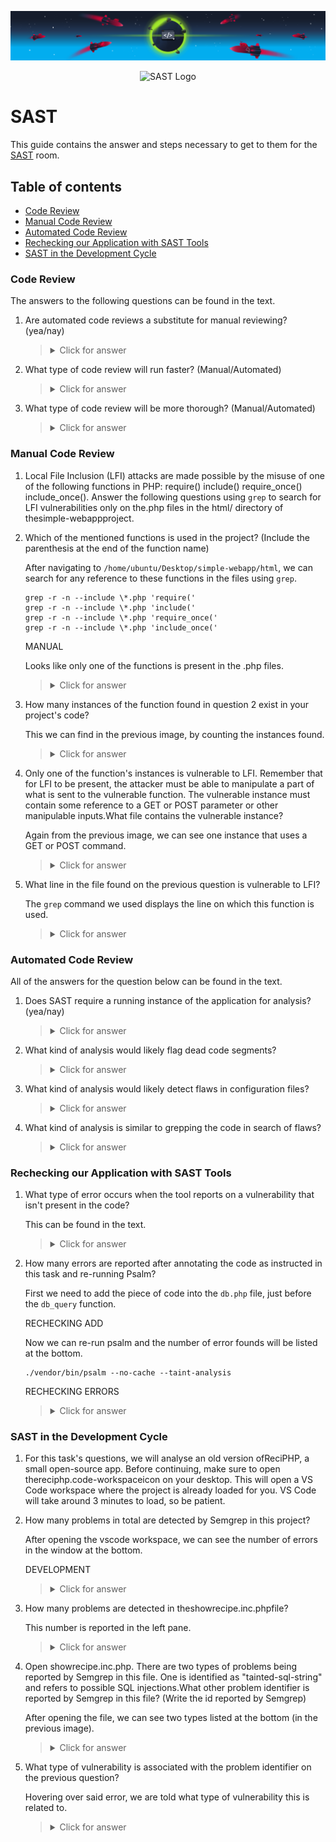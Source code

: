 ![SAST Banner](https://github.com/Kevinovitz/TryHackMe_Writeups/raw/main/sast/SAST_Banner.png)

<p align="center">
   <img src="https://github.com/Kevinovitz/TryHackMe_Writeups/raw/main/sast/SAST_Cover.png" alt="SAST Logo">
</p>

# SAST

This guide contains the answer and steps necessary to get to them for the [SAST](https://tryhackme.com/r/room/sast) room.

## Table of contents

- [Code Review](#code-review)
- [Manual Code Review](#manual-code-review)
- [Automated Code Review](#automated-code-review)
- [Rechecking our Application with SAST Tools](#rechecking-our-application-with-sast-tools)
- [SAST in the Development Cycle](#sast-in-the-development-cycle)

### Code Review

The answers to the following questions can be found in the text.

1. Are automated code reviews a substitute for manual reviewing? (yea/nay)

   ><details><summary>Click for answer</summary>Nay</details>

2. What type of code review will run faster? (Manual/Automated)

   ><details><summary>Click for answer</summary>Automated</details>

3. What type of code review will be more thorough? (Manual/Automated)

   ><details><summary>Click for answer</summary>Manual</details>

### Manual Code Review

1. Local File Inclusion (LFI) attacks are made possible by the misuse of one of the following functions in PHP: require() include() require_once() include_once(). Answer the following questions using `grep` to search for LFI vulnerabilities only on the.php files in the html/ directory of thesimple-webappproject.

2. Which of the mentioned functions is used in the project? (Include the parenthesis at the end of the function name)

   After navigating to `/home/ubuntu/Desktop/simple-webapp/html`, we can search for any reference to these functions in the files using `grep`.

   ```console
   grep -r -n --include \*.php 'require('
   grep -r -n --include \*.php 'include('
   grep -r -n --include \*.php 'require_once('
   grep -r -n --include \*.php 'include_once('
   ```

   MANUAL

   Looks like only one of the functions is present in the .php files.

   ><details><summary>Click for answer</summary>include()</details>

3. How many instances of the function found in question 2 exist in your project's code?

   This we can find in the previous image, by counting the instances found.

   ><details><summary>Click for answer</summary>9</details>

4. Only one of the function's instances is vulnerable to LFI. Remember that for LFI to be present, the attacker must be able to manipulate a part of what is sent to the vulnerable function. The vulnerable instance must contain some reference to a GET or POST parameter or other manipulable inputs.What file contains the vulnerable instance?

   Again from the previous image, we can see one instance that uses a GET or POST command.

   ><details><summary>Click for answer</summary>view.php</details>

5. What line in the file found on the previous question is vulnerable to LFI?

   The `grep` command we used displays the line on which this function is used.

   ><details><summary>Click for answer</summary>22</details>

### Automated Code Review

All of the answers for the question below can be found in the text.

1. Does SAST require a running instance of the application for analysis? (yea/nay)

   ><details><summary>Click for answer</summary>Nay</details>

2. What kind of analysis would likely flag dead code segments?

   ><details><summary>Click for answer</summary>Structural Analysis</details>

3. What kind of analysis would likely detect flaws in configuration files?

   ><details><summary>Click for answer</summary>Configuration Analysis</details>

4. What kind of analysis is similar to grepping the code in search of flaws?

   ><details><summary>Click for answer</summary>Semantics Analysis</details>

### Rechecking our Application with SAST Tools

1. What type of error occurs when the tool reports on a vulnerability that isn't present in the code?

   This can be found in the text.

   ><details><summary>Click for answer</summary>False Positive</details>

2. How many errors are reported after annotating the code as instructed in this task and re-running Psalm?

   First we need to add the piece of code into the `db.php` file, just before the `db_query` function.

   RECHECKING ADD

   Now we can re-run psalm and the number of error founds will be listed at the bottom.

   ```console
   ./vendor/bin/psalm --no-cache --taint-analysis
   ```

   RECHECKING ERRORS

   ><details><summary>Click for answer</summary>9</details>

### SAST in the Development Cycle

1. For this task's questions, we will analyse an old version ofReciPHP, a small open-source app. Before continuing, make sure to open thereciphp.code-workspaceicon on your desktop. This will open a VS Code workspace where the project is already loaded for you. VS Code will take around 3 minutes to load, so be patient.

2. How many problems in total are detected by Semgrep in this project?

   After opening the vscode workspace, we can see the number of errors in the window at the bottom.

   DEVELOPMENT

   ><details><summary>Click for answer</summary>27</details>

3. How many problems are detected in theshowrecipe.inc.phpfile?

   This number is reported in the left pane.

   ><details><summary>Click for answer</summary>8</details>

4. Open showrecipe.inc.php. There are two types of problems being reported by Semgrep in this file. One is identified as "tainted-sql-string" and refers to possible SQL injections.What other problem identifier is reported by Semgrep in this file? (Write the id reported by Semgrep)

   After opening the file, we can see two types listed at the bottom (in the previous image).

   ><details><summary>Click for answer</summary>echoed-request</details>

5. What type of vulnerability is associated with the problem identifier on the previous question?

   Hovering over said error, we are told what type of vulnerability this is related to.

   ><details><summary>Click for answer</summary>Cross-site scripting</details>


